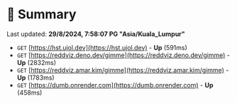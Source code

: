# 📖 Summary
Last updated: **29/8/2024, 7:58:07 PG "Asia/Kuala_Lumpur"**

- `GET` [https://hst.ujol.dev](https://hst.ujol.dev) - **Up** (591ms)
- `GET` [https://reddviz.deno.dev/gimme](https://reddviz.deno.dev/gimme) - **Up** (2832ms)
- `GET` [https://reddviz.amar.kim/gimme](https://reddviz.amar.kim/gimme) - **Up** (1783ms)
- `GET` [https://dumb.onrender.com](https://dumb.onrender.com) - **Up** (458ms)
